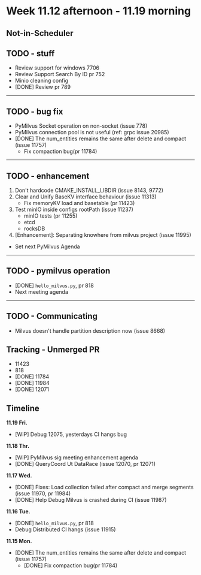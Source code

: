 # Week 11.12 afternoon - 11.19 morning

## Not-in-Scheduler

## TODO - stuff
- Review support for windows 7706
- Review Support Search By ID pr 752
- Minio cleaning config
- [DONE] Review pr 789

---
## TODO - bug fix
- PyMilvus Socket operation on non-socket (issue 778)
- PyMilvus connection pool is not useful (ref: grpc issue 20985)
- [DONE] The num_entities remains the same after delete and compact (issue 11757)
    - Fix compaction bug(pr 11784)

---
## TODO - enhancement
1. Don't hardcode CMAKE_INSTALL_LIBDIR (issue 8143, 9772)
3. Clear and Unify BaseKV interface behaviour (issue 11313)
    - Fix memoryKV load and basetable (pr 11423)
4. Test minIO inside configs rootPath (issue 11237)
    - minIO tests (pr 11255)
    - etcd
    - rocksDB
5. [Enhancement]: Separating knowhere from milvus project (issue 11995)
- Set next PyMilvus Agenda

---
## TODO - pymilvus operation
- [DONE] `hello_milvus.py`, pr 818
- Next meeting agenda

---
## TODO - Communicating
- Milvus doesn't handle partition description now (issue 8668)

## Tracking - Unmerged PR
- 11423
- 818
- [DONE] 11784
- [DONE] 11984
- [DONE] 12071

## Timeline
**11.19 Fri.**
- [WIP] Debug 12075, yesterdays CI hangs bug

**11.18 Thr.**
- [WIP] PyMilvus sig meeting enhancement agenda
- [DONE] QueryCoord Ut DataRace (issue 12070, pr 12071)

**11.17 Wed.**
- [DONE] Fixes: Load collection failed after compact and merge segments (issue 11970, pr 11984)
- [DONE] Help Debug Milvus is crashed during CI (issue 11987)


**11.16 Tue.**
- [DONE] `hello_milvus.py`, pr 818
- Debug Distributed CI hangs (issue 11915)

**11.15 Mon.**
- [DONE] The num_entities remains the same after delete and compact (issue 11757)
    - [DONE] Fix compaction bug(pr 11784)
